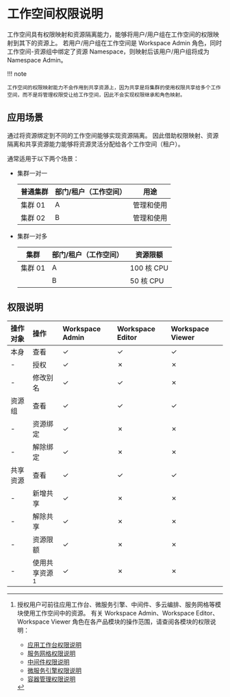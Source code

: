 # 工作空间权限说明

工作空间具有权限映射和资源隔离能力，能够将用户/用户组在工作空间的权限映射到其下的资源上。
若用户/用户组在工作空间是 Workspace Admin 角色，同时工作空间-资源组中绑定了资源 Namespace，则映射后该用户/用户组将成为 Namespace Admin。

!!! note

    工作空间的权限映射能力不会作用到共享资源上，因为共享是将集群的使用权限共享给多个工作空间，而不是将管理权限受让给工作空间，因此不会实现权限继承和角色映射。

## 应用场景

通过将资源绑定到不同的工作空间能够实现资源隔离。
因此借助权限映射、资源隔离和共享资源能力能够将资源灵活分配给各个工作空间（租户）。

通常适用于以下两个场景：

- 集群一对一

    | 普通集群 | 部门/租户（工作空间） | 用途       |
    | -------- | ---------------- | -------- |
    | 集群 01  | A                | 管理和使用 |
    | 集群 02  | B                | 管理和使用 |

- 集群一对多

    | 集群    | 部门/租户（工作空间） | 资源限额   |
    | ------- | ---------------- | ---------- |
    | 集群 01 | A                | 100 核 CPU |
    |         | B                | 50 核 CPU  |

## 权限说明

| 操作对象 | 操作              | Workspace Admin | Workspace Editor | Workspace Viewer |
| :------- | :---------------- | :-------------- | :--------------- | :--------------- |
| 本身     | 查看              | &check;         | &check;          | &check;          |
| -        | 授权              | &check;         | &cross;          | &cross;          |
| -        | 修改别名          | &check;         | &check;          | &cross;          |
| 资源组   | 查看              | &check;         | &check;          | &check;          |
| -        | 资源绑定          | &check;         | &cross;          | &cross;          |
| -        | 解除绑定          | &check;         | &cross;          | &cross;          |
| 共享资源 | 查看              | &check;         | &check;          | &check;          |
| -        | 新增共享          | &check;         | &cross;          | &cross;          |
| -        | 解除共享          | &check;         | &cross;          | &cross;          |
| -        | 资源限额          | &check;         | &cross;          | &cross;          |
| -        | 使用共享资源 [^1] | &check;         | &cross;          | &cross;          |

[^1]:
    授权用户可前往应用工作台、微服务引擎、中间件、多云编排、服务网格等模块使用工作空间中的资源。
    有关 Workspace Admin、Workspace Editor、Workspace Viewer 角色在各产品模块的操作范围，请查阅各模块的权限说明：

    - [应用工作台权限说明](../../permissions/amamba.md)
    - [服务网格权限说明](../../permissions/mspider.md)
    - [中间件权限说明](../../permissions/mcamel.md)
    - [微服务引擎权限说明](../../permissions/skoala.md)
    - [容器管理权限说明](../../../kpanda/user-guide/permissions/permission-brief.md)
